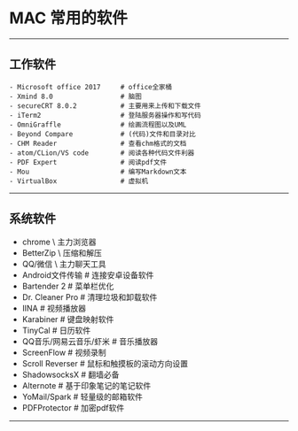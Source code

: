 # MAC 常用的软件

***

## 工作软件
```
- Microsoft office 2017     # office全家桶
- Xmind 8.0                 # 脑图
- secureCRT 8.0.2           # 主要用来上传和下载文件
- iTerm2                    # 登陆服务器操作和写代码
- OmniGraffle               # 绘画流程图以及UML
- Beyond Compare            # (代码)文件和目录对比
- CHM Reader				# 查看chm格式的文档
- atom/CLion/VS code		# 阅读各种代码文件利器
- PDF Expert				# 阅读pdf文件
- Mou						# 编写Markdown文本
- VirtualBox				# 虚拟机
```
***

## 系统软件
- chrome					\\ 主力浏览器
- BetterZip					\\ 压缩和解压
- QQ/微信					\\ 主力聊天工具
- Android文件传输			# 连接安卓设备软件
- Bartender 2				# 菜单栏优化
- Dr. Cleaner Pro			# 清理垃圾和卸载软件
- IINA						# 视频播放器
- Karabiner					# 键盘映射软件
- TinyCal					# 日历软件
- QQ音乐/网易云音乐/虾米	# 音乐播放器
- ScreenFlow				# 视频录制
- Scroll Reverser			# 鼠标和触摸板的滚动方向设置
- ShadowsocksX				# 翻墙必备
- Alternote					# 基于印象笔记的笔记软件
- YoMail/Spark				# 轻量级的邮箱软件
- PDFProtector				# 加密pdf软件

***
